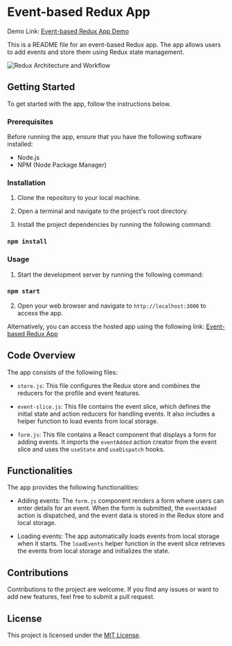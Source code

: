 # Event-based Redux App

Demo Link: [Event-based Redux App Demo](https://reliable-swan-5831ce.netlify.app/)

This is a README file for an event-based Redux app. The app allows users to add events and store them using Redux state management.

![Redux Architecture and Workflow](https://d33wubrfki0l68.cloudfront.net/01cc198232551a7e180f4e9e327b5ab22d9d14e7/b33f4/assets/images/reduxdataflowdiagram-49fa8c3968371d9ef6f2a1486bd40a26.gif)

## Getting Started

To get started with the app, follow the instructions below.

### Prerequisites

Before running the app, ensure that you have the following software installed:

- Node.js
- NPM (Node Package Manager)

### Installation

1. Clone the repository to your local machine.

2. Open a terminal and navigate to the project's root directory.

3. Install the project dependencies by running the following command:

### `npm install`

### Usage

1. Start the development server by running the following command:

### `npm start`


2. Open your web browser and navigate to `http://localhost:3000` to access the app.

Alternatively, you can access the hosted app using the following link: [Event-based Redux App](https://reliable-swan-5831ce.netlify.app/)

## Code Overview

The app consists of the following files:

- `store.js`: This file configures the Redux store and combines the reducers for the profile and event features.

- `event-slice.js`: This file contains the event slice, which defines the initial state and action reducers for handling events. It also includes a helper function to load events from local storage.

- `form.js`: This file contains a React component that displays a form for adding events. It imports the `eventAdded` action creator from the event slice and uses the `useState` and `useDispatch` hooks.

## Functionalities

The app provides the following functionalities:

- Adding events: The `form.js` component renders a form where users can enter details for an event. When the form is submitted, the `eventAdded` action is dispatched, and the event data is stored in the Redux store and local storage.

- Loading events: The app automatically loads events from local storage when it starts. The `loadEvents` helper function in the event slice retrieves the events from local storage and initializes the state.

## Contributions

Contributions to the project are welcome. If you find any issues or want to add new features, feel free to submit a pull request.

## License

This project is licensed under the [MIT License](LICENSE).
